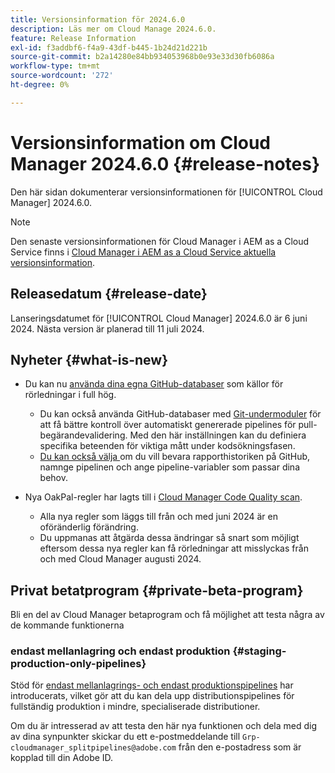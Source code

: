 ```yaml
---
title: Versionsinformation för 2024.6.0
description: Läs mer om Cloud Manage 2024.6.0.
feature: Release Information
exl-id: f3addbf6-f4a9-43df-b445-1b24d21d221b
source-git-commit: b2a14280e84bb934053968b0e93e33d30fb6086a
workflow-type: tm+mt
source-wordcount: '272'
ht-degree: 0%

---
```


# Versionsinformation om Cloud Manager 2024.6.0 {#release-notes}

Den här sidan dokumenterar versionsinformationen för [!UICONTROL Cloud Manager] 2024.6.0.

>[!NOTE]
>
>Den senaste versionsinformationen för Cloud Manager i AEM as a Cloud Service finns i [Cloud Manager i AEM as a Cloud Service aktuella versionsinformation](https://experienceleague.adobe.com/en/docs/experience-manager-cloud-service/content/release-notes/cloud-manager/current).

## Releasedatum {#release-date}

Lanseringsdatumet för [!UICONTROL Cloud Manager] 2024.6.0 är 6 juni 2024. Nästa version är planerad till 11 juli 2024.

## Nyheter {#what-is-new}

* Du kan nu [använda dina egna GitHub-databaser](/help/managing-code/private-repositories.md) som källor för rörledningar i full hög.

   * Du kan också använda GitHub-databaser med [Git-undermoduler](/help/managing-code/git-submodules.md) för att få bättre kontroll över automatiskt genererade pipelines för pull-begärandevalidering. Med den här inställningen kan du definiera specifika beteenden för viktiga mått under kodsökningsfasen.
   * [Du kan också välja ](/help/managing-code/github-check-config.md) om du vill bevara rapporthistoriken på GitHub, namnge pipelinen och ange pipeline-variabler som passar dina behov.
* Nya OakPal-regler har lagts till i [Cloud Manager Code Quality scan](/help/using/custom-code-quality-rules.md#oakpal-ui-content-package).
   * Alla nya regler som läggs till från och med juni 2024 är en oföränderlig förändring.
   * Du uppmanas att åtgärda dessa ändringar så snart som möjligt eftersom dessa nya regler kan få rörledningar att misslyckas från och med Cloud Manager augusti 2024.

## Privat betatprogram {#private-beta-program}

Bli en del av Cloud Manager betaprogram och få möjlighet att testa några av de kommande funktionerna

### endast mellanlagring och endast produktion {#staging-production-only-pipelines}

Stöd för [endast mellanlagrings- och endast produktionspipelines](/help/using/stage-prod-only.md) har introducerats, vilket gör att du kan dela upp distributionspipelines för fullständig produktion i mindre, specialiserade distributioner.

Om du är intresserad av att testa den här nya funktionen och dela med dig av dina synpunkter skickar du ett e-postmeddelande till `Grp-cloudmanager_splitpipelines@adobe.com` från den e-postadress som är kopplad till din Adobe ID.
